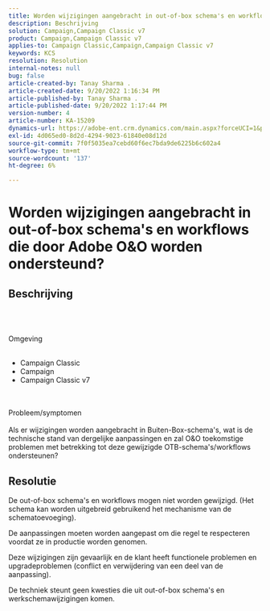 ```yaml
---
title: Worden wijzigingen aangebracht in out-of-box schema's en workflows die door Adobe O&O worden ondersteund?
description: Beschrijving
solution: Campaign,Campaign Classic v7
product: Campaign,Campaign Classic v7
applies-to: Campaign Classic,Campaign,Campaign Classic v7
keywords: KCS
resolution: Resolution
internal-notes: null
bug: false
article-created-by: Tanay Sharma .
article-created-date: 9/20/2022 1:16:34 PM
article-published-by: Tanay Sharma .
article-published-date: 9/20/2022 1:17:44 PM
version-number: 4
article-number: KA-15209
dynamics-url: https://adobe-ent.crm.dynamics.com/main.aspx?forceUCI=1&pagetype=entityrecord&etn=knowledgearticle&id=8c57876f-e638-ed11-9db1-002248086735
exl-id: 4d065ed0-8d2d-4294-9023-61840e08d12d
source-git-commit: 7f0f5035ea7cebd60f6ec7bda9de6225b6c602a4
workflow-type: tm+mt
source-wordcount: '137'
ht-degree: 6%

---
```


# Worden wijzigingen aangebracht in out-of-box schema&#39;s en workflows die door Adobe O&amp;O worden ondersteund?

## Beschrijving

<br><br><br>Omgeving<br><br>
- Campaign Classic
- Campaign
- Campaign Classic v7



<br><br>Probleem/symptomen<br><br>
Als er wijzigingen worden aangebracht in Buiten-Box-schema&#39;s, wat is de technische stand van dergelijke aanpassingen en zal O&amp;O toekomstige problemen met betrekking tot deze gewijzigde OTB-schema&#39;s/workflows ondersteunen?


## Resolutie


De out-of-box schema&#39;s en workflows mogen niet worden gewijzigd. (Het schema kan worden uitgebreid gebruikend het mechanisme van de schematoevoeging).

De aanpassingen moeten worden aangepast om die regel te respecteren voordat ze in productie worden genomen.

Deze wijzigingen zijn gevaarlijk en de klant heeft functionele problemen en upgradeproblemen (conflict en verwijdering van een deel van de aanpassing).

De techniek steunt geen kwesties die uit out-of-box schema&#39;s en werkschemawijzigingen komen.
